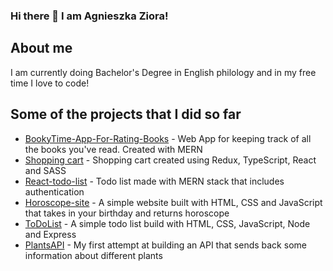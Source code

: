 ### Hi there 👋 I am Agnieszka Ziora!

<!--
**Agaxx02/Agaxx02** is a ✨ _special_ ✨ repository because its `README.md` (this file) appears on your GitHub profile.

Here are some ideas to get you started:

- 🔭 I’m currently working on ...
- 🌱 I’m currently learning ...
- 👯 I’m looking to collaborate on ...
- 🤔 I’m looking for help with ...
- 💬 Ask me about ...
- 📫 How to reach me: ...
- 😄 Pronouns: ...
- ⚡ Fun fact: ...
-->
## About me
I am currently doing Bachelor's Degree in English philology and in my free time I love to code!

## Some of the projects that I did so far
- [BookyTime-App-For-Rating-Books](https://github.com/Agaxx02/BookyTime-App-For-Rating-Books) - Web App for keeping track of all the books you've read. Created with MERN
- [Shopping cart](https://6354e05febafdd36d1992d1f--resplendent-semifreddo-3d5899.netlify.app) - Shopping cart created using Redux, TypeScript, React and SASS
- [React-todo-list](https://github.com/Agaxx02/react-todo-list) - Todo list made with MERN stack that includes authentication
- [Horoscope-site](https://capable-longma-f41976.netlify.app) - A simple website built with HTML, CSS and JavaScript that takes in your birthday and returns horoscope
- [ToDoList](https://mytodolist02.herokuapp.com) - A simple todo list build with HTML, CSS, JavaScript, Node and Express
- [PlantsAPI](https://rosliny-api.herokuapp.com) - My first attempt at building an API that sends back some information about different plants


